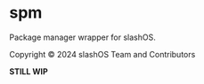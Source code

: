 # spm
Package manager wrapper for slashOS.

Copyright © 2024 slashOS Team and Contributors

**STILL WIP**
